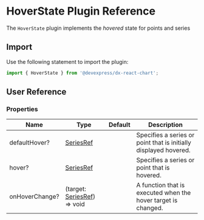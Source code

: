 # HoverState Plugin Reference

The `HoverState` plugin  implements the *hovered* state for points and series

## Import

Use the following statement to import the plugin:

```js
import { HoverState } from '@devexpress/dx-react-chart';
```

## User Reference

### Properties

Name | Type | Default | Description
-----|------|---------|------------
defaultHover? | [SeriesRef](./event-tracker.md#seriesref) | | Specifies a series or point that is initially displayed hovered.
hover? | [SeriesRef](./event-tracker.md#seriesref) | | Specifies a series or point that is hovered.
onHoverChange? | (target: [SeriesRef](./event-tracker.md#seriesref)) => void | | A function that is executed when the hover target is changed.
